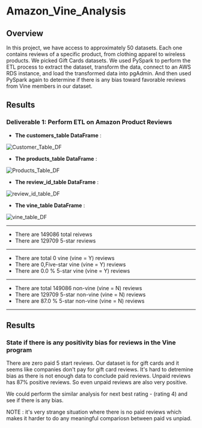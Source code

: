 # Amazon_Vine_Analysis

## Overview
In this project, we have access to approximately 50 datasets. Each one contains reviews of a specific product, from clothing apparel to wireless products.  We picked Gift Cards datasets. 
We used PySpark to perform the ETL process to extract the dataset, transform the data, connect to an AWS RDS instance, and load the transformed data into pgAdmin. And then used PySpark again to determine if there is any bias toward favorable reviews from Vine members in our dataset. 


## Results

### Deliverable 1: Perform ETL on Amazon Product Reviews


* **The customers_table DataFrame** :  
<p align="left">
  
![Customer_Table_DF](https://user-images.githubusercontent.com/104540261/192103839-952fd680-e501-4ac8-b13e-efb25b5633b3.png)
  
</p>

* **The products_table DataFrame** :  
<p align="left">
  
![Products_Table_DF](https://user-images.githubusercontent.com/104540261/192103864-604dcb01-852d-4242-aaa6-90d240ad6933.png)
  
</p>

* **The review_id_table DataFrame** :  
<p align="left">
  
![review_id_table_DF](https://user-images.githubusercontent.com/104540261/192103894-cf7d3f11-1de6-4014-b845-b2f52c3498cf.png)
  
</p>

* **The vine_table DataFrame** :  
<p align="left">
  
![vine_table_DF](https://user-images.githubusercontent.com/104540261/192103930-64c76321-3bf8-4510-ba52-b91f04fffc75.png)
  
</p>





-----------------------------------------------------------------------------

* There are 149086 total reivews
* There are 129709 5-star reviews


-----------------------------------------------------------------------------
* There are total 0 vine (vine = Y) reviews
* There are 0,Five-star vine (vine = Y) reviews
* There are 0.0 % 5-star vine (vine = Y) reviews


-----------------------------------------------------------------------------
* There are total 149086 non-vine (vine = N) reviews
* There are 129709 5-star non-vine (vine = N) reviews
* There are 87.0 % 5-star non-vine (vine = N) reviews


-----------------------------------------------------------------------------
## Results

### State if there is any positivity bias for reviews in the Vine program
There are zero paid 5 start reviews. Our dataset is for gift cards and it seems like companies don't pay for gift card reviews. It's hard to detremine bias as there is not enough data to conclude paid reviews. Unpaid reviews has 87% positive reviews. So even unpaid reviews are also very positive.

We could perform the similar analysis for next best rating - (rating 4) and see if there is any bias. 

NOTE : it's very strange situation where there is no paid reviews which makes it harder to do any meaningful compariosn between paid vs unpiad. 
